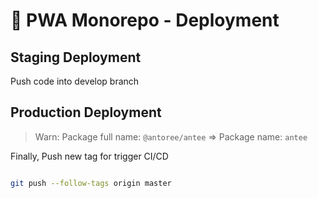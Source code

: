 # 🚀 PWA Monorepo - Deployment

## Staging Deployment

Push code into develop branch

## Production Deployment

> Warn: Package full name: `@antoree/antee` => Package name: `antee`

Finally, Push new tag for trigger CI/CD

```sh

git push --follow-tags origin master

```
